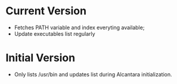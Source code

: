 Current Version
===============

-  Fetches PATH variable and index everyting available;
-  Update executables list regularly



Initial Version
===============

-  Only lists /usr/bin and updates list during Alcantara initialization.

